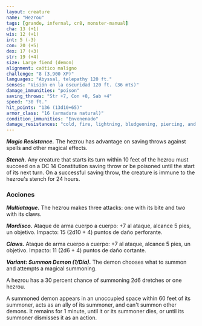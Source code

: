 ```yaml
---
layout: creature
name: "Hezrou"
tags: [grande, infernal, cr8, monster-manual]
cha: 13 (+1)
wis: 12 (+1)
int: 5 (-3)
con: 20 (+5)
dex: 17 (+3)
str: 19 (+4)
size: Large fiend (demon)
alignment: caótico maligno
challenge: "8 (3,900 XP)"
languages: "Abyssal, telepathy 120 ft."
senses: "Visión en la oscuridad 120 ft. (36 mts)"
damage_immunities: "poison"
saving_throws: "Str +7, Con +8, Sab +4"
speed: "30 ft."
hit_points: "136 (13d10+65)"
armor_class: "16 (armadura natural)"
condition_immunities: "Envenenado"
damage_resistances: "cold, fire, lightning, bludgeoning, piercing, and slashing from nonmagical weapons"
---
```


***Magic Resistance.*** The hezrou has advantage on saving throws against spells and other magical effects.

***Stench.*** Any creature that starts its turn within 10 feet of the hezrou must succeed on a DC 14 Constitution saving throw or be poisoned until the start of its next turn. On a successful saving throw, the creature is immune to the hezrou's stench for 24 hours.

### Acciones

***Multiataque.*** The hezrou makes three attacks: one with its bite and two with its claws.

***Mordisco.*** Ataque de arma cuerpo a cuerpo: +7 al ataque, alcance 5 pies, un objetivo. Impacto: 15 (2d10 + 4) puntos de daño perforante.

***Claws.*** Ataque de arma cuerpo a cuerpo: +7 al ataque, alcance 5 pies, un objetivo. Impacto: 11 (2d6 + 4) puntos de daño cortante.

***Variant: Summon Demon (1/Día).*** The demon chooses what to summon and attempts a magical summoning.

A hezrou has a 30 percent chance of summoning 2d6 dretches or one hezrou.

A summoned demon appears in an unoccupied space within 60 feet of its summoner, acts as an ally of its summoner, and can't summon other demons. It remains for 1 minute, until it or its summoner dies, or until its summoner dismisses it as an action.
